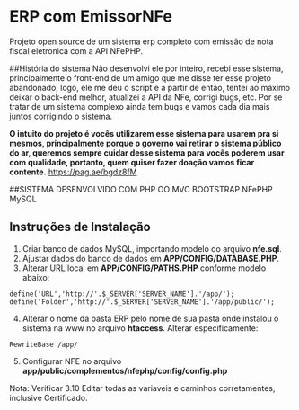 # ERP com EmissorNFe
Projeto open source de um sistema erp completo com emissão de nota fiscal eletronica com a API NFePHP.

##História do sistema
Não desenvolvi ele por inteiro, recebi esse sistema, principalmente o front-end de um amigo que me disse ter esse projeto abandonado, logo, ele me deu o script e a partir de então, tentei ao máximo deixar o back-end melhor, atualizei a API da NFe, corrigi bugs, etc. Por se tratar de um sistema complexo ainda tem bugs e vamos cada dia mais juntos corrigindo o sistema.

**O intuito do projeto é vocês utilizarem esse sistema para usarem pra si mesmos, principalmente porque o governo vai retirar o sistema público do ar, queremos sempre cuidar desse sistema para vocês poderem usar com qualidade, portanto, quem quiser fazer doação vamos ficar contente.** https://pag.ae/bgdz8fM

##SISTEMA DESENVOLVIDO COM
PHP OO
MVC
BOOTSTRAP
NFePHP
MySQL

## Instruções de Instalação
1. Criar banco de dados MySQL, importando modelo do arquivo **nfe.sql**.
2. Ajustar dados do banco de dados em **APP/CONFIG/DATABASE.PHP**.
3. Alterar URL local em **APP/CONFIG/PATHS.PHP** conforme modelo abaixo:
```
define('URL','http://'.$_SERVER['SERVER_NAME'].'/app/');
define('Folder','http://'.$_SERVER['SERVER_NAME'].'/app/public/');
```
4. Alterar o nome da pasta ERP pelo nome de sua pasta onde instalou o sistema na www no arquivo **htaccess**. Alterar especificamente:
```
RewriteBase /app/ 
```
5. Configurar NFE no arquivo **app/public/complementos/nfephp/config/config.php**

Nota: Verificar 3.10 Editar todas as variaveis e caminhos corretamentes, inclusive Certificado.
